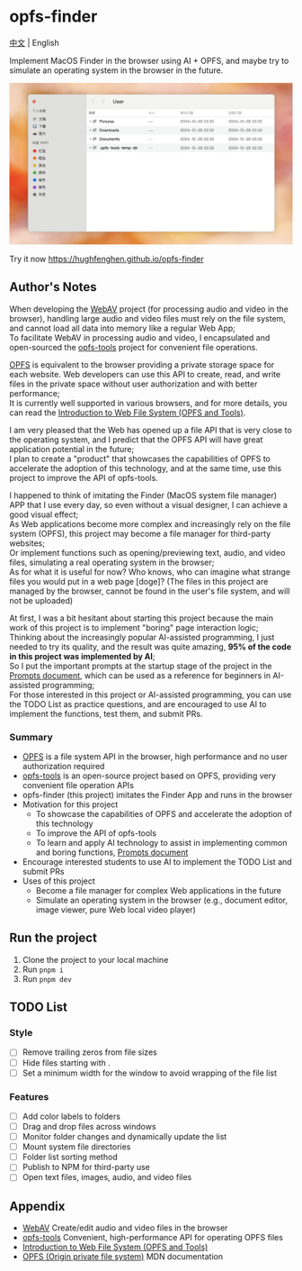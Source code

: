 # opfs-finder

[中文](./README.md) | English

Implement MacOS Finder in the browser using AI + OPFS, and maybe try to simulate an operating system in the browser in the future.

![preview img](./preview.png)

Try it now <https://hughfenghen.github.io/opfs-finder>

## Author's Notes

When developing the [WebAV][1] project (for processing audio and video in the browser), handling large audio and video files must rely on the file system, and cannot load all data into memory like a regular Web App;  
To facilitate WebAV in processing audio and video, I encapsulated and open-sourced the [opfs-tools][2] project for convenient file operations.

[OPFS][4] is equivalent to the browser providing a private storage space for each website. Web developers can use this API to create, read, and write files in the private space without user authorization and with better performance;  
It is currently well supported in various browsers, and for more details, you can read the [Introduction to Web File System (OPFS and Tools)][3].

I am very pleased that the Web has opened up a file API that is very close to the operating system, and I predict that the OPFS API will have great application potential in the future;  
I plan to create a "product" that showcases the capabilities of OPFS to accelerate the adoption of this technology, and at the same time, use this project to improve the API of opfs-tools.

I happened to think of imitating the Finder (MacOS system file manager) APP that I use every day, so even without a visual designer, I can achieve a good visual effect;  
As Web applications become more complex and increasingly rely on the file system (OPFS), this project may become a file manager for third-party websites;  
Or implement functions such as opening/previewing text, audio, and video files, simulating a real operating system in the browser;  
As for what it is useful for now? Who knows, who can imagine what strange files you would put in a web page [doge]? (The files in this project are managed by the browser, cannot be found in the user's file system, and will not be uploaded)

At first, I was a bit hesitant about starting this project because the main work of this project is to implement "boring" page interaction logic;  
Thinking about the increasingly popular AI-assisted programming, I just needed to try its quality, and the result was quite amazing, **95% of the code in this project was implemented by AI**;  
So I put the important prompts at the startup stage of the project in the [Prompts document](./prompts.md), which can be used as a reference for beginners in AI-assisted programming;  
For those interested in this project or AI-assisted programming, you can use the TODO List as practice questions, and are encouraged to use AI to implement the functions, test them, and submit PRs.

### Summary

- [OPFS][4] is a file system API in the browser, high performance and no user authorization required
- [opfs-tools][2] is an open-source project based on OPFS, providing very convenient file operation APIs
- opfs-finder (this project) imitates the Finder App and runs in the browser
- Motivation for this project
  - To showcase the capabilities of OPFS and accelerate the adoption of this technology
  - To improve the API of opfs-tools
  - To learn and apply AI technology to assist in implementing common and boring functions, [Prompts document](./prompts.md)
- Encourage interested students to use AI to implement the TODO List and submit PRs
- Uses of this project
  - Become a file manager for complex Web applications in the future
  - Simulate an operating system in the browser (e.g., document editor, image viewer, pure Web local video player)

## Run the project

1. Clone the project to your local machine
2. Run `pnpm i`
3. Run `pnpm dev`

## TODO List

### Style

- [ ] Remove trailing zeros from file sizes
- [ ] Hide files starting with .
- [ ] Set a minimum width for the window to avoid wrapping of the file list

### Features

- [ ] Add color labels to folders
- [ ] Drag and drop files across windows
- [ ] Monitor folder changes and dynamically update the list
- [ ] Mount system file directories
- [ ] Folder list sorting method
- [ ] Publish to NPM for third-party use
- [ ] Open text files, images, audio, and video files

## Appendix

- [WebAV][1] Create/edit audio and video files in the browser
- [opfs-tools][2] Convenient, high-performance API for operating OPFS files
- [Introduction to Web File System (OPFS and Tools)][3]
- [OPFS (Origin private file system)][4] MDN documentation

[1]: https://github.com/bilibili/WebAV
[2]: https://github.com/hughfenghen/opfs-tools
[3]: https://hughfenghen.github.io/posts/2024/03/14/web-storage-and-opfs/
[4]: https://developer.mozilla.org/en-US/docs/Web/API/File_System_API/Origin_private_file_system
